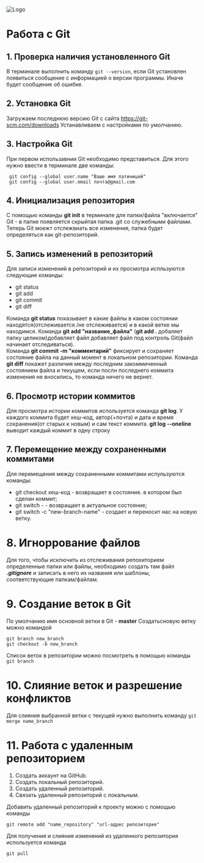 ![Logo](git-blog-header.png)

# Работа с Git

## 1. Проверка наличия установленного Git
В терминале выполнить команду `git --version`, если Git установлен появиться сообщение с информацией о версии программы. Иначе будет сообщение об ошибке.

## 2. Установка Git
 Загружаем последнюю версию Git с сайта https://git-scm.com/downloads
 Устанавливаем с настройками по умолчанию.

 ## 3. Настройка Git
 При первом использавнии Git необходимо представиться. Для этого нужно ввести в терминале две команды:

```
 git config --global user.name "Ваше имя латиницей"
 git config --global user.email почта@gmail.com
 ```

 ## 4. Инициализация репозитория
С помощью команды **git init** в терминале для папки/файла "включается" Git - в папке появляется скрыйтая папка .git со служебными файлами. Теперь Git моежт отслежвиать все изменения, папка будет определяться как git-репозиторий.

 ## 5. Запись изменений в репозиторий 
Для записи изменений в репозиторий и их просмотра испльзуются следующие команды:
* git status
* git add
* git commit
* git diff

 Команда **git status** показывает в какие файлы в каком состоянии находятся(отслеживается /не отслеживается) и в какой ветке мы находимся.
 Команда **git add "название_файла"** (**git add .** добаляет папку целиком)добавляет файл добавляет файл под контроль Git(файл начинает отследиваться).  
 Команда **git commit -m "комментарий"** фиксирует и сохраняет состояние файла на данный момент в локальном репозитории.
 Команда **git diff** покажет различия между последним закоммиченный состоянием файла и текущем, если послн последнего коммита изменения не вносились, то команда ничего не вернет.

 ## 6. Просмотр истории коммитов
Для просмотра истории коммитов используется команда **git log**.
У каждого коммита будет хеш-код, автор(+почта) и дата и время сохранения(от старых к новым) и сам текст коммита.
**git log --oneline** выводит каждый коммит в одну строку

 ## 7. Перемещение между сохраненными коммитами

 Для перемещения между сохраненными коммитами испульзуются команды:
 * git checkout хеш-код - возвращает в состояние. в котором был сделан коммит;
 * git switch -  - возвращает в актуальное состояние;
 * git switch -c "new-branch-name" - создает и переносит нас на новую ветку.

# 8. Игноррование файлов
Для того, чтобы исключить из отслеживания репохиторием определенные папки или файлы, необходимо создать там файл ***.gitignore*** и записать в него их названия или шаблоны, соответствующие папкам/файлам.

# 9. Создание веток в Git
По умолчанию имя основной ветки в Git - **master**
Создатьсновую ветку можно командой 
```
git branch new_branch
git checkout -b new_branch
```

Список веток в репозитории можно посмотреть в помощью команды `git branch`

# 10. Слияние веток и разрешение конфликтов
Для слияния выбранной ветки с текущей нужно выполнить команду `git merge name_branch`
 
# 11. Работа с удаленным репозиторием

1. Создать аккаунт на GitHub.
2. Создать локальный репозиторий.
3. Создать удаленный репозиторий.
4. Связать удаленный репозиторий с локальным.

Добавить удаленный репозиторий к проекту можно с помощью команды 
```
git remote add "name_repository" "url-адрес репозитория"
```

Для получения и слияния изменений из удаленного репозитория используется команда
 ```
git pull
``` 

